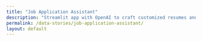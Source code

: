 ```yaml
---
title: "Job Application Assistant"
description: "Streamlit app with OpenAI to craft customized resumes and cover letters that pass ATS and ICIMS systems."
permalink: /data-stories/job-application-assistant/
layout: default
---
```

